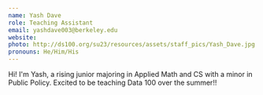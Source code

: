 ```yaml
---
name: Yash Dave
role: Teaching Assistant
email: yashdave003@berkeley.edu
website: 
photo: http://ds100.org/su23/resources/assets/staff_pics/Yash_Dave.jpg
pronouns: He/Him/His
---
```

Hi! I'm Yash, a rising junior majoring in Applied Math and CS with a minor in Public Policy. Excited to be teaching Data 100 over the summer!!
